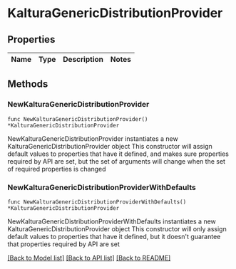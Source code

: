 # KalturaGenericDistributionProvider

## Properties

Name | Type | Description | Notes
------------ | ------------- | ------------- | -------------

## Methods

### NewKalturaGenericDistributionProvider

`func NewKalturaGenericDistributionProvider() *KalturaGenericDistributionProvider`

NewKalturaGenericDistributionProvider instantiates a new KalturaGenericDistributionProvider object
This constructor will assign default values to properties that have it defined,
and makes sure properties required by API are set, but the set of arguments
will change when the set of required properties is changed

### NewKalturaGenericDistributionProviderWithDefaults

`func NewKalturaGenericDistributionProviderWithDefaults() *KalturaGenericDistributionProvider`

NewKalturaGenericDistributionProviderWithDefaults instantiates a new KalturaGenericDistributionProvider object
This constructor will only assign default values to properties that have it defined,
but it doesn't guarantee that properties required by API are set


[[Back to Model list]](../README.md#documentation-for-models) [[Back to API list]](../README.md#documentation-for-api-endpoints) [[Back to README]](../README.md)


